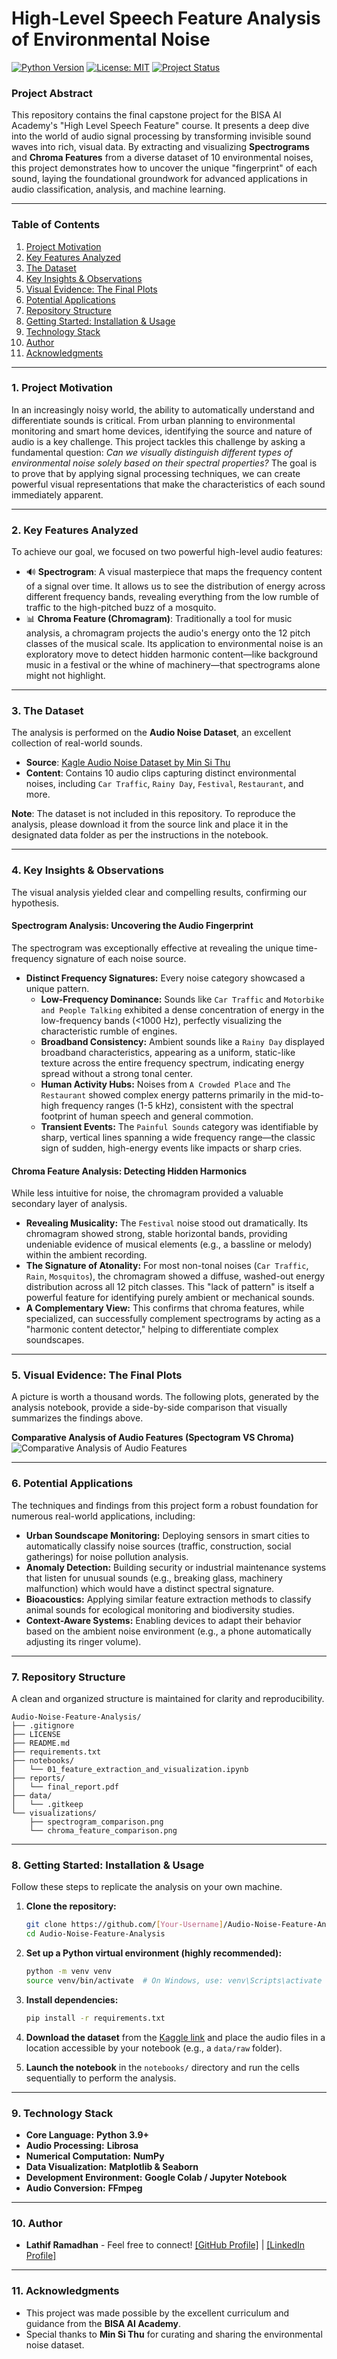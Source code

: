 # High-Level Speech Feature Analysis of Environmental Noise

[![Python Version](https://img.shields.io/badge/Python-3.9+-blue.svg)](https://www.python.org/downloads/)
[![License: MIT](https://img.shields.io/badge/License-MIT-yellow.svg)](https://opensource.org/licenses/MIT)
[![Project Status](https://img.shields.io/badge/Status-Completed-green.svg)]()

### **Project Abstract**
This repository contains the final capstone project for the BISA AI Academy's "High Level Speech Feature" course. It presents a deep dive into the world of audio signal processing by transforming invisible sound waves into rich, visual data. By extracting and visualizing **Spectrograms** and **Chroma Features** from a diverse dataset of 10 environmental noises, this project demonstrates how to uncover the unique "fingerprint" of each sound, laying the foundational groundwork for advanced applications in audio classification, analysis, and machine learning.

---

### **Table of Contents**
1. [Project Motivation](#1-project-motivation)
2. [Key Features Analyzed](#2-key-features-analyzed)
3. [The Dataset](#3-the-dataset)
4. [Key Insights & Observations](#4-key-insights--observations)
5. [Visual Evidence: The Final Plots](#5-visual-evidence-the-final-plots)
6. [Potential Applications](#6-potential-applications)
7. [Repository Structure](#7-repository-structure)
8. [Getting Started: Installation & Usage](#8-getting-started-installation--usage)
9. [Technology Stack](#9-technology-stack)
10. [Author](#10-author)
11. [Acknowledgments](#11-acknowledgments)

---

### **1. Project Motivation**
In an increasingly noisy world, the ability to automatically understand and differentiate sounds is critical. From urban planning to environmental monitoring and smart home devices, identifying the source and nature of audio is a key challenge. This project tackles this challenge by asking a fundamental question: *Can we visually distinguish different types of environmental noise solely based on their spectral properties?* The goal is to prove that by applying signal processing techniques, we can create powerful visual representations that make the characteristics of each sound immediately apparent.

---

### **2. Key Features Analyzed**

To achieve our goal, we focused on two powerful high-level audio features:

*   🔊 **Spectrogram**: A visual masterpiece that maps the frequency content of a signal over time. It allows us to see the distribution of energy across different frequency bands, revealing everything from the low rumble of traffic to the high-pitched buzz of a mosquito.
*   📊 **Chroma Feature (Chromagram)**: Traditionally a tool for music analysis, a chromagram projects the audio's energy onto the 12 pitch classes of the musical scale. Its application to environmental noise is an exploratory move to detect hidden harmonic content—like background music in a festival or the whine of machinery—that spectrograms alone might not highlight.

---

### **3. The Dataset**

The analysis is performed on the **Audio Noise Dataset**, an excellent collection of real-world sounds.

*   **Source**: [Kagle Audio Noise Dataset by Min Si Thu](https://www.kaggle.com/datasets/minsithu/audio-noise-dataset/data)
*   **Content**: Contains 10 audio clips capturing distinct environmental noises, including `Car Traffic`, `Rainy Day`, `Festival`, `Restaurant`, and more.

**Note**: The dataset is not included in this repository. To reproduce the analysis, please download it from the source link and place it in the designated data folder as per the instructions in the notebook.

---

### **4. Key Insights & Observations**

The visual analysis yielded clear and compelling results, confirming our hypothesis.

#### **Spectrogram Analysis: Uncovering the Audio Fingerprint**

The spectrogram was exceptionally effective at revealing the unique time-frequency signature of each noise source.

*   **Distinct Frequency Signatures:** Every noise category showcased a unique pattern.
    *   **Low-Frequency Dominance:** Sounds like `Car Traffic` and `Motorbike and People Talking` exhibited a dense concentration of energy in the low-frequency bands (<1000 Hz), perfectly visualizing the characteristic rumble of engines.
    *   **Broadband Consistency:** Ambient sounds like a `Rainy Day` displayed broadband characteristics, appearing as a uniform, static-like texture across the entire frequency spectrum, indicating energy spread without a strong tonal center.
    *   **Human Activity Hubs:** Noises from `A Crowded Place` and `The Restaurant` showed complex energy patterns primarily in the mid-to-high frequency ranges (1-5 kHz), consistent with the spectral footprint of human speech and general commotion.
    *   **Transient Events:** The `Painful Sounds` category was identifiable by sharp, vertical lines spanning a wide frequency range—the classic sign of sudden, high-energy events like impacts or sharp cries.

#### **Chroma Feature Analysis: Detecting Hidden Harmonics**

While less intuitive for noise, the chromagram provided a valuable secondary layer of analysis.

*   **Revealing Musicality:** The `Festival` noise stood out dramatically. Its chromagram showed strong, stable horizontal bands, providing undeniable evidence of musical elements (e.g., a bassline or melody) within the ambient recording.
*   **The Signature of Atonality:** For most non-tonal noises (`Car Traffic`, `Rain`, `Mosquitos`), the chromagram showed a diffuse, washed-out energy distribution across all 12 pitch classes. This "lack of pattern" is itself a powerful feature for identifying purely ambient or mechanical sounds.
*   **A Complementary View:** This confirms that chroma features, while specialized, can successfully complement spectrograms by acting as a "harmonic content detector," helping to differentiate complex soundscapes.

---

### **5. Visual Evidence: The Final Plots**

A picture is worth a thousand words. The following plots, generated by the analysis notebook, provide a side-by-side comparison that visually summarizes the findings above.

**Comparative Analysis of Audio Features (Spectogram VS Chroma)**
![Comparative Analysis of Audio Features](reports/Comparative%20Analysis%20of%20Audio%20Features.png)

---

### **6. Potential Applications**

The techniques and findings from this project form a robust foundation for numerous real-world applications, including:

*   **Urban Soundscape Monitoring:** Deploying sensors in smart cities to automatically classify noise sources (traffic, construction, social gatherings) for noise pollution analysis.
*   **Anomaly Detection:** Building security or industrial maintenance systems that listen for unusual sounds (e.g., breaking glass, machinery malfunction) which would have a distinct spectral signature.
*   **Bioacoustics:** Applying similar feature extraction methods to classify animal sounds for ecological monitoring and biodiversity studies.
*   **Context-Aware Systems:** Enabling devices to adapt their behavior based on the ambient noise environment (e.g., a phone automatically adjusting its ringer volume).

---

### **7. Repository Structure**

A clean and organized structure is maintained for clarity and reproducibility.
```
Audio-Noise-Feature-Analysis/
├── .gitignore
├── LICENSE
├── README.md
├── requirements.txt
├── notebooks/
│   └── 01_feature_extraction_and_visualization.ipynb
├── reports/
│   └── final_report.pdf
├── data/
│   └── .gitkeep
└── visualizations/
    ├── spectrogram_comparison.png
    └── chroma_feature_comparison.png
```

---

### **8. Getting Started: Installation & Usage**

Follow these steps to replicate the analysis on your own machine.

1.  **Clone the repository:**
    ```bash
    git clone https://github.com/[Your-Username]/Audio-Noise-Feature-Analysis.git
    cd Audio-Noise-Feature-Analysis
    ```

2.  **Set up a Python virtual environment (highly recommended):**
    ```bash
    python -m venv venv
    source venv/bin/activate  # On Windows, use: venv\Scripts\activate
    ```

3.  **Install dependencies:**
    ```bash
    pip install -r requirements.txt
    ```

4.  **Download the dataset** from the [Kaggle link](#3-the-dataset) and place the audio files in a location accessible by your notebook (e.g., a `data/raw` folder).

5.  **Launch the notebook** in the `notebooks/` directory and run the cells sequentially to perform the analysis.

---

### **9. Technology Stack**

*   **Core Language:** **Python 3.9+**
*   **Audio Processing:** **Librosa**
*   **Numerical Computation:** **NumPy**
*   **Data Visualization:** **Matplotlib & Seaborn**
*   **Development Environment:** **Google Colab / Jupyter Notebook**
*   **Audio Conversion:** **FFmpeg**

---

### **10. Author**

*   **Lathif Ramadhan** - Feel free to connect! [[GitHub Profile]](https://github.com/LatiefDataVisionary) | [[LinkedIn Profile]](https://www.linkedin.com/in/lathiframadhan/)

---

### **11. Acknowledgments**

*   This project was made possible by the excellent curriculum and guidance from the **BISA AI Academy**.
*   Special thanks to **Min Si Thu** for curating and sharing the environmental noise dataset.
